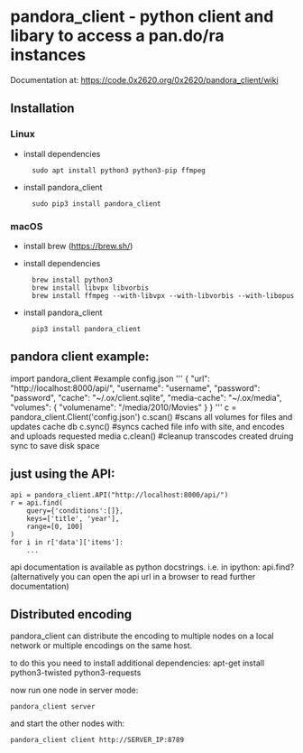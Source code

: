 # pandora_client - python client and libary to access a pan.do/ra instances

Documentation at: https://code.0x2620.org/0x2620/pandora_client/wiki

## Installation

### Linux

- install dependencies

        sudo apt install python3 python3-pip ffmpeg

- install pandora_client

        sudo pip3 install pandora_client


### macOS

- install brew (https://brew.sh/)
- install dependencies

        brew install python3
        brew install libvpx libvorbis
        brew install ffmpeg --with-libvpx --with-libvorbis --with-libopus

- install pandora_client

        pip3 install pandora_client


## pandora client example:

  import pandora_client
  #example config.json
  '''
  {
      "url": "http://localhost:8000/api/",
      "username": "username",
      "password": "password",
      "cache": "~/.ox/client.sqlite",
      "media-cache": "~/.ox/media",
      "volumes": {
          "volumename": "/media/2010/Movies"
      }
  }
  '''
  c = pandora_client.Client('config.json')
  c.scan()  #scans all volumes for files and updates cache db
  c.sync()  #syncs cached file info with site, and encodes and uploads requested media
  c.clean() #cleanup transcodes created druing sync to save disk space


## just using the API:

    api = pandora_client.API("http://localhost:8000/api/")
    r = api.find(
        query={'conditions':[]},
        keys=['title', 'year'],
        range=[0, 100]
    )
    for i in r['data']['items']:
        ...

api documentation is available as python docstrings.
i.e. in ipython:
  api.find?
(alternatively you can open the api url in a browser to read further documentation)


## Distributed encoding

pandora_client can distribute the encoding to multiple nodes
on a local network or multiple encodings on the same host.

to do this you need to install additional dependencies:
    apt-get install python3-twisted python3-requests

now run one node in server mode:

    pandora_client server

and start the other nodes with:

    pandora_client client http://SERVER_IP:8789
